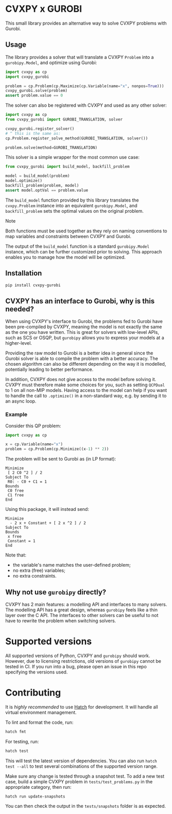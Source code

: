 # CVXPY x GUROBI

This small library provides an alternative way to solve CVXPY problems with Gurobi.

## Usage

The library provides a solver that will translate a CVXPY `Problem` into a `gurobipy.Model`,
and optimize using Gurobi:

```python
import cvxpy as cp
import cvxpy_gurobi

problem = cp.Problem(cp.Maximize(cp.Variable(name="x", nonpos=True)))
cvxpy_gurobi.solve(problem)
assert problem.value == 0
```

The solver can also be registered with CVXPY and used as any other solver:

```python
import cvxpy as cp
from cvxpy_gurobi import GUROBI_TRANSLATION, solver

cvxpy_gurobi.register_solver()
# ^ this is the same as:
cp.Problem.register_solve_method(GUROBI_TRANSLATION, solver())

problem.solve(method=GUROBI_TRANSLATION)
```

This solver is a simple wrapper for the most common use case:

```python
from cvxpy_gurobi import build_model, backfill_problem

model = build_model(problem)
model.optimize()
backfill_problem(problem, model)
assert model.optVal == problem.value
```

The `build_model` function provided by this library translates the `cvxpy.Problem` instance
into an equivalent `gurobipy.Model`, and `backfill_problem` sets the optimal
values on the original problem.

> [!NOTE]
> Both functions must be used together as they rely on naming conventions to map variables and constraints between CVXPY and Gurobi.

The output of the `build_model` function is a standard `gurobipy.Model` instance,
which can be further customized prior to solving. This approach enables you to
manage how the model will be optimized.


## Installation

```sh
pip install cvxpy-gurobi
```


## CVXPY has an interface to Gurobi, why is this needed?

When using CVXPY's interface to Gurobi,
the problems fed to Gurobi have been pre-compiled by CVXPY,
meaning the model is not exactly the same as the one you have written.
This is great for solvers with low-level APIs, such as SCS or OSQP,
but `gurobipy` allows you to express your models at a higher-level.

Providing the raw model to Gurobi is a better idea in general since
the Gurobi solver is able to compile the problem with a better accuracy.
The chosen algorithm can also be different depending on the way it is modelled,
potentially leading to better performance.

In addition, CVXPY does not give access to the model before solving it.
CVXPY must therefore make some choices for you,
such as setting `QCPDual` to 1 on all non-MIP models.
Having access to the model can help
if you want to handle the call to `.optimize()` in a non-standard way,
e.g. by sending it to an async loop.


### Example

Consider this QP problem:

```python
import cvxpy as cp

x = cp.Variable(name="x")
problem = cp.Problem(cp.Minimize((x-1) ** 2))
```

The problem will be sent to Gurobi as (in LP format):

```
Minimize
 [ 2 C0 ^2 ] / 2 
Subject To
 R0: - C0 + C1 = 1
Bounds
 C0 free
 C1 free
End
```

Using this package, it will instead send:

```
Minimize
  - 2 x + Constant + [ 2 x ^2 ] / 2 
Subject To
Bounds
 x free
 Constant = 1
End
```

Note that:
* the variable's name matches the user-defined problem;
* no extra (free) variables;
* no extra constraints.

## Why not use `gurobipy` directly?

CVXPY has 2 main features: a modelling API and interfaces to many solvers. The modelling API has a great design, whereas `gurobipy` feels like a thin layer over the C API. The interfaces to other solvers can be useful to not have to rewrite the problem when switching solvers.


# Supported versions

All supported versions of Python, CVXPY and `gurobipy` should work.
However, due to licensing restrictions, old versions of
`gurobipy` cannot be tested in CI.
If you run into a bug, please open an issue in this repo specifying
the versions used.


# Contributing

It is *highly recommended* to use [Hatch](https://hatch.pypa.io/latest/) for development.
It will handle all virtual
environment management.

To lint and format the code, run:
```sh
hatch fmt
```

For testing, run:
```sh
hatch test
```

This will test the latest version of dependencies. You can also run `hatch test --all`
to test several combinations of the supported version range.

Make sure any change is tested through a snapshot test. To add a new test case,
build a simple CVXPY problem in `tests/test_problems.py` in the appropriate category,
then run:
```sh
hatch run update-snapshots
```
You can then check the output in the `tests/snapshots` folder is as expected.
